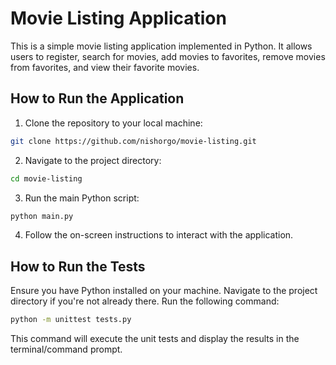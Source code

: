 # Movie Listing Application
This is a simple movie listing application implemented in Python. It allows users to register, search for movies, add movies to favorites, remove movies from favorites, and view their favorite movies.

## How to Run the Application

1. Clone the repository to your local machine:

```bash
git clone https://github.com/nishorgo/movie-listing.git
```
2. Navigate to the project directory:
```bash
cd movie-listing
```
3. Run the main Python script:
```bash
python main.py
```
4. Follow the on-screen instructions to interact with the application.

## How to Run the Tests
Ensure you have Python installed on your machine.
Navigate to the project directory if you're not already there.
Run the following command:
```bash
python -m unittest tests.py
```
This command will execute the unit tests and display the results in the terminal/command prompt.
